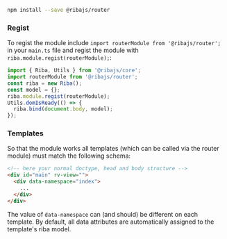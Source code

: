 ```bash
npm install --save @ribajs/router
```

### Regist

To regist the module include `import routerModule from '@ribajs/router';` in your `main.ts` file and regist the module with `riba.module.regist(routerModule);`:

```ts
import { Riba, Utils } from '@ribajs/core';
import routerModule from '@ribajs/router';
const riba = new Riba();
const model = {};
riba.module.regist(routerModule);
Utils.domIsReady(() => {
  riba.bind(document.body, model);
});
```

### Templates

So that the module works all templates (which can be called via the router module) must match the following schema:

```html
<!-- here your normal doctype, head and body structure -->
<div id="main" rv-view="">
  <div data-namespace="index">
    ...
  </div>
</div>
```

The value of `data-namespace` can (and should) be different on each template. By default, all data attributes are automatically assigned to the template's riba model.
